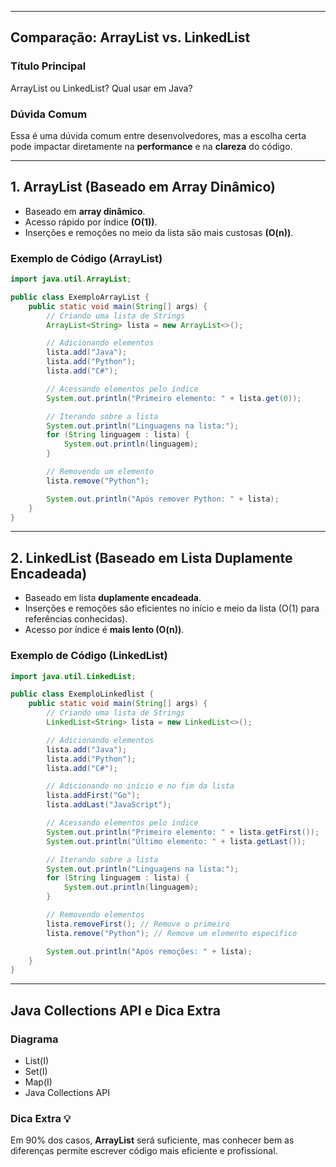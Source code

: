 
-----

## Comparação: ArrayList vs. LinkedList

### Título Principal

ArrayList ou LinkedList? Qual usar em Java?

### Dúvida Comum

Essa é uma dúvida comum entre desenvolvedores, mas a escolha certa pode impactar diretamente na **performance** e na **clareza** do código.

-----

## 1\. ArrayList (Baseado em Array Dinâmico)

  * Baseado em **array dinâmico**.
  * Acesso rápido por índice **(O(1))**.
  * Inserções e remoções no meio da lista são mais custosas **(O(n))**.

### Exemplo de Código (ArrayList)

```java
import java.util.ArrayList;

public class ExemploArrayList {
    public static void main(String[] args) {
        // Criando uma lista de Strings
        ArrayList<String> lista = new ArrayList<>();

        // Adicionando elementos
        lista.add("Java");
        lista.add("Python");
        lista.add("C#");

        // Acessando elementos pelo índice
        System.out.println("Primeiro elemento: " + lista.get(0));

        // Iterando sobre a lista
        System.out.println("Linguagens na lista:");
        for (String linguagem : lista) {
            System.out.println(linguagem);
        }

        // Removendo um elemento
        lista.remove("Python");

        System.out.println("Após remover Python: " + lista);
    }
}
```

-----

## 2\. LinkedList (Baseado em Lista Duplamente Encadeada)

  * Baseado em lista **duplamente encadeada**.
  * Inserções e remoções são eficientes no início e meio da lista (O(1) para referências conhecidas).
  * Acesso por índice é **mais lento (O(n))**.

### Exemplo de Código (LinkedList)

```java
import java.util.LinkedList;

public class ExemploLinkedlist {
    public static void main(String[] args) {
        // Criando uma lista de Strings
        LinkedList<String> lista = new LinkedList<>();

        // Adicionando elementos
        lista.add("Java");
        lista.add("Python");
        lista.add("C#");

        // Adicionando no início e no fim da lista
        lista.addFirst("Go");
        lista.addLast("JavaScript");

        // Acessando elementos pelo índice
        System.out.println("Primeiro elemento: " + lista.getFirst());
        System.out.println("Último elemento: " + lista.getLast());

        // Iterando sobre a lista
        System.out.println("Linguagens na lista:");
        for (String linguagem : lista) {
            System.out.println(linguagem);
        }

        // Removendo elementos
        lista.removeFirst(); // Remove o primeiro
        lista.remove("Python"); // Remove um elemento específico

        System.out.println("Após remoções: " + lista);
    }
}
```

-----

## Java Collections API e Dica Extra

### Diagrama

  * List(I)
  * Set(I)
  * Map(I)
  * Java Collections API

### Dica Extra 💡

Em 90% dos casos, **ArrayList** será suficiente, mas conhecer bem as diferenças permite escrever código mais eficiente e profissional.